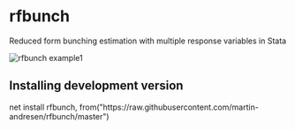 # rfbunch
Reduced form bunching estimation with multiple response variables in Stata

![rfbunch example1](https://github.com/martin-andresen/rfbunch/blob/master/ex1.png)


<h2>Installing development version</h2>
net install rfbunch, from("https://raw.githubusercontent.com/martin-andresen/rfbunch/master")
